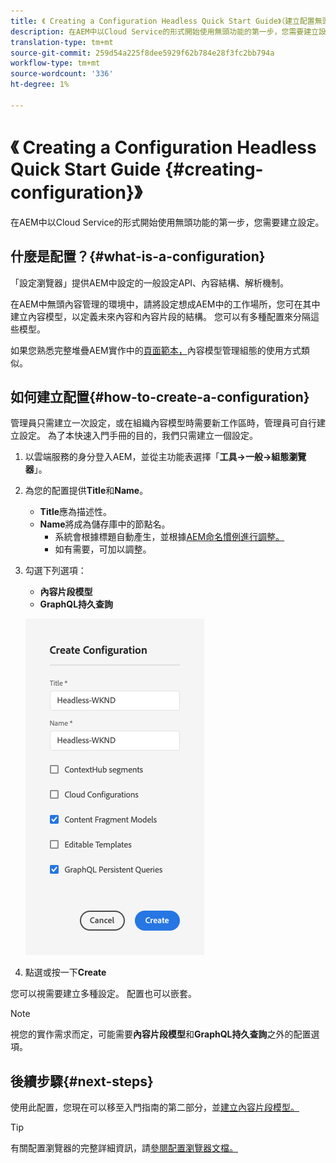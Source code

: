 ```yaml
---
title: 《 Creating a Configuration Headless Quick Start Guide》（建立配置無頭快速入門手冊）
description: 在AEM中以Cloud Service的形式開始使用無頭功能的第一步，您需要建立設定。
translation-type: tm+mt
source-git-commit: 259d54a225f8dee5929f62b784e28f3fc2bb794a
workflow-type: tm+mt
source-wordcount: '336'
ht-degree: 1%

---
```



# 《 Creating a Configuration Headless Quick Start Guide {#creating-configuration}》

在AEM中以Cloud Service的形式開始使用無頭功能的第一步，您需要建立設定。

## 什麼是配置？{#what-is-a-configuration}

「設定瀏覽器」提供AEM中設定的一般設定API、內容結構、解析機制。

在AEM中無頭內容管理的環境中，請將設定想成AEM中的工作場所，您可在其中建立內容模型，以定義未來內容和內容片段的結構。 您可以有多種配置來分隔這些模型。

如果您熟悉完整堆疊AEM實作中的[頁面範本，](/help/sites-cloud/authoring/features/templates.md)內容模型管理組態的使用方式類似。

## 如何建立配置{#how-to-create-a-configuration}

管理員只需建立一次設定，或在組織內容模型時需要新工作區時，管理員可自行建立設定。 為了本快速入門手冊的目的，我們只需建立一個設定。

1. 以雲端服務的身分登入AEM，並從主功能表選擇「**工具->一般->組態瀏覽器**」。
1. 為您的配置提供&#x200B;**Title**&#x200B;和&#x200B;**Name**。
   * **Title**&#x200B;應為描述性。
   * **Name**&#x200B;將成為儲存庫中的節點名。
      * 系統會根據標題自動產生，並根據[AEM命名慣例進行調整。](/help/implementing/developing/introduction/naming-conventions.md)
      * 如有需要，可加以調整。
1. 勾選下列選項：
   * **內容片段模型**
   * **GraphQL持久查詢**

   ![建立設定](../assets/create-configuration.png)

1. 點選或按一下&#x200B;**Create**

您可以視需要建立多種設定。 配置也可以嵌套。

>[!NOTE]
>
>視您的實作需求而定，可能需要&#x200B;**內容片段模型**&#x200B;和&#x200B;**GraphQL持久查詢**&#x200B;之外的配置選項。

## 後續步驟{#next-steps}

使用此配置，您現在可以移至入門指南的第二部分，並[建立內容片段模型。](create-content-model.md)

>[!TIP]
>
>有關配置瀏覽器的完整詳細資訊，請[參閱配置瀏覽器文檔。](/help/implementing/developing/introduction/configurations.md)
